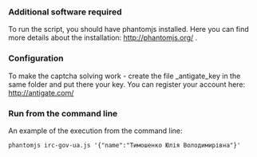 ### Additional software required
To run the script, you should have phantomjs installed.
Here you can find more details about the installation: http://phantomjs.org/ .

### Configuration
To make the captcha solving work - create the file _antigate_key in the same folder and put there your key.
You can register your account here:
http://antigate.com/

### Run from the command line
An example of the execution from the command line:
~~~
phantomjs irc-gov-ua.js '{"name":"Тимошенко Юлія Володимирівна"}'
~~~